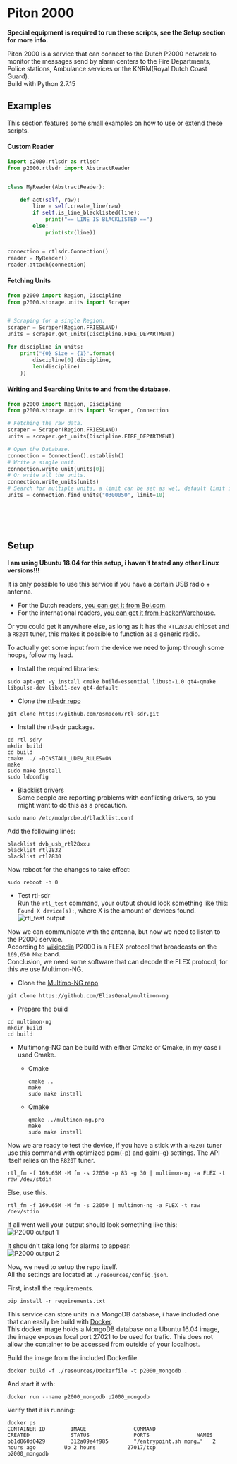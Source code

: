 # Piton 2000

**Special equipment is required to run these scripts, see the Setup section for more info.**

Piton 2000 is a service that can connect to the Dutch P2000 network to monitor the messages send by alarm centers to the Fire Departments, Police stations, Ambulance services or the KNRM(Royal Dutch Coast Guard).  
Build with Python 2.7.15

## Examples
This section features some small examples on how to use or extend these scripts.

#### Custom Reader
```python
import p2000.rtlsdr as rtlsdr
from p2000.rtlsdr import AbstractReader


class MyReader(AbstractReader):

    def act(self, raw):
        line = self.create_line(raw)
        if self.is_line_blacklisted(line):
            print("== LINE IS BLACKLISTED ==")
        else:
            print(str(line))


connection = rtlsdr.Connection()
reader = MyReader()
reader.attach(connection)

```

#### Fetching Units
```python
from p2000 import Region, Discipline
from p2000.storage.units import Scraper


# Scraping for a single Region.
scraper = Scraper(Region.FRIESLAND)
units = scraper.get_units(Discipline.FIRE_DEPARTMENT)

for discipline in units:
    print("{0} Size = {1}".format(
        discipline[0].discipline,
        len(discipline)
    ))
```

#### Writing and Searching Units to and from the database.
```python
from p2000 import Region, Discipline
from p2000.storage.units import Scraper, Connection

# Fetching the raw data.
scraper = Scraper(Region.FRIESLAND)
units = scraper.get_units(Discipline.FIRE_DEPARTMENT)

# Open the Database.
connection = Connection().establish()
# Write a single unit.
connection.write_unit(units[0])
# Or write all the units.
connection.write_units(units)
# Search for multiple units, a limit can be set as wel, default limit is unlimited.
units = connection.find_units("0300050", limit=10)
```
<br>
<br>
<br>




## Setup
**I am using Ubuntu 18.04 for this setup, i haven't tested any other Linux versions!!!**

It is only possible to use this service if you have a certain USB radio + antenna.  
- For the Dutch readers, [you can get it from  Bol.com][1].  
- For the international readers, [you can get it from  HackerWarehouse][2].  

Or you could get it anywhere else, as long as it has the `RTL2832U` chipset and a `R820T` tuner, this makes it possible to function as a generic radio.  

To actually get some input from the device we need to jump through some hoops, follow my lead.  

- Install the required libraries:
```commandline
sudo apt-get -y install cmake build-essential libusb-1.0 qt4-qmake libpulse-dev libx11-dev qt4-default
```
- Clone the [rtl-sdr repo][3]
```commandline
git clone https://github.com/osmocom/rtl-sdr.git
```

- Install the rtl-sdr package.
```commandline
cd rtl-sdr/
mkdir build
cd build
cmake ../ -DINSTALL_UDEV_RULES=ON
make
sudo make install
sudo ldconfig
```

- Blacklist drivers  
Some people are reporting problems with conflicting drivers, so you might want to do this as a precaution.  
```commandline
sudo nano /etc/modprobe.d/blacklist.conf
```
Add the following lines:
```commandline
blacklist dvb_usb_rtl28xxu
blacklist rtl2832
blacklist rtl2830
```
Now reboot for the changes to take effect:
```commandline
sudo reboot -h 0
```

- Test rtl-sdr  
Run the `rtl_test` command, your output should look something like this:  
`Found X device(s):`, where X is the amount of devices found.
![rtl_test output][4]


Now we can communicate with the antenna, but now we need to listen to the P2000 service.  
According to [wikipedia][5] P2000 is a FLEX protocol that broadcasts on the `169,650 Mhz` band.  
Conclusion, we need some software that can decode the FLEX protocol, for this we use Multimon-NG.  

- Clone the [Multimo-NG repo][6]
```commandline
git clone https://github.com/EliasOenal/multimon-ng
```

- Prepare the build
```commandline
cd multimon-ng
mkdir build
cd build
```
- Multimong-NG can be build with either Cmake or Qmake, in my case i used Cmake.

  - Cmake
    ```commandline
    cmake ..
    make
    sudo make install
    ```
  - Qmake
    ```commandline
    qmake ../multimon-ng.pro
    make
    sudo make install
    ```

Now we are ready to test the device, if you have a stick with a `R820T` tuner use this command with optimized ppm(-p) and gain(-g) settings. The API itself relies on the `R820T` tuner.
```commandline
rtl_fm -f 169.65M -M fm -s 22050 -p 83 -g 30 | multimon-ng -a FLEX -t raw /dev/stdin
```
Else, use this.
```commandline
rtl_fm -f 169.65M -M fm -s 22050 | multimon-ng -a FLEX -t raw /dev/stdin
```

If all went well your output should look something like this:  
![P2000 output 1][7]  

It shouldn't take long for alarms to appear:  
![P2000 output 2][8]

Now, we need to setup the repo itself.  
All the settings are located at `./resources/config.json`.

First, install the requirements.
```commandline
pip install -r requirements.txt
```
This service can store units in a MongoDB database, i have included one that can easily be build with [Docker][9].  
This docker image holds a MongoDB database on a Ubuntu 16.04 image, the image exposes local port 27021 to be used for trafic.
This does not allow the container to be accessed from outside of your localhost.     

Build the image from the included Dockerfile.
```commandline
docker build -f ./resources/Dockerfile -t p2000_mongodb .
```
And start it with:
```commandline
docker run --name p2000_mongodb p2000_mongodb
```

Verify that it is running:
```commandline
docker ps
CONTAINER ID        IMAGE               COMMAND                  CREATED             STATUS              PORTS               NAMES
bb1d860d0429        312a09e4f985        "/entrypoint.sh mong…"   2 hours ago         Up 2 hours          27017/tcp           p2000_mongodb
```






[1]: https://www.bol.com/nl/p/mini-usb-2-0-digitale-dvb-t-tv-stick-ondersteunt-fm-dab-820t2-sdr/9200000077112563/
[2]: https://hackerwarehouse.com/product/rtlsdr/
[3]: https://github.com/osmocom/rtl-sdr
[4]: https://i.imgur.com/CqHmhw3.png
[5]: https://nl.wikipedia.org/wiki/P2000_(netwerk)
[6]: https://github.com/EliasOenal/multimon-ng
[7]: https://i.imgur.com/H7WRYXj.png
[8]: https://i.imgur.com/mg5I2Be.png
[9]: https://docs.docker.com/install/
